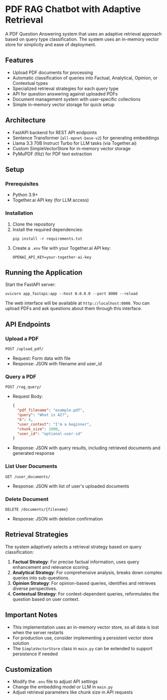 # PDF RAG Chatbot with Adaptive Retrieval

A PDF Question Answering system that uses an adaptive retrieval approach based on query type classification. The system uses an in-memory vector store for simplicity and ease of deployment.

## Features

- Upload PDF documents for processing
- Automatic classification of queries into Factual, Analytical, Opinion, or Contextual types
- Specialized retrieval strategies for each query type
- API for question answering against uploaded PDFs
- Document management system with user-specific collections
- Simple in-memory vector storage for quick setup

## Architecture

- FastAPI backend for REST API endpoints
- Sentence Transformer (`all-mpnet-base-v2`) for generating embeddings
- Llama 3.3 70B Instruct Turbo for LLM tasks (via Together.ai)
- Custom SimpleVectorStore for in-memory vector storage
- PyMuPDF (fitz) for PDF text extraction

## Setup

### Prerequisites

- Python 3.9+ 
- Together.ai API key (for LLM access)

### Installation

1. Clone the repository
2. Install the required dependencies:
   ```
   pip install -r requirements.txt
   ```
3. Create a `.env` file with your Together.ai API key:
   ```
   OPENAI_API_KEY=your-together-ai-key
   ```

## Running the Application

Start the FastAPI server:

```
uvicorn app_fastapi:app --host 0.0.0.0 --port 8000 --reload
```

The web interface will be available at `http://localhost:8000`. You can upload PDFs and ask questions about them through this interface.

## API Endpoints

### Upload a PDF

```
POST /upload_pdf/
```

- Request: Form data with file
- Response: JSON with filename and user_id

### Query a PDF

```
POST /rag_query/
```

- Request Body:
  ```json
  {
    "pdf_filename": "example.pdf",
    "query": "What is AI?",
    "k": 4,
    "user_context": "I'm a beginner",
    "chunk_size": 1000,
    "user_id": "optional-user-id"
  }
  ```
- Response: JSON with query results, including retrieved documents and generated response

### List User Documents

```
GET /user_documents/
```

- Response: JSON with list of user's uploaded documents

### Delete Document

```
DELETE /documents/{filename}
```

- Response: JSON with deletion confirmation

## Retrieval Strategies

The system adaptively selects a retrieval strategy based on query classification:

1. **Factual Strategy**: For precise factual information, uses query enhancement and relevance scoring.
2. **Analytical Strategy**: For comprehensive analysis, breaks down complex queries into sub-questions.
3. **Opinion Strategy**: For opinion-based queries, identifies and retrieves diverse perspectives.
4. **Contextual Strategy**: For context-dependent queries, reformulates the question based on user context.

## Important Notes

- This implementation uses an in-memory vector store, so all data is lost when the server restarts
- For production use, consider implementing a persistent vector store solution
- The `SimpleVectorStore` class in `main.py` can be extended to support persistence if needed

## Customization

- Modify the `.env` file to adjust API settings
- Change the embedding model or LLM in `main.py`
- Adjust retrieval parameters like chunk size in API requests
